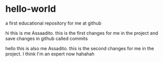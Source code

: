 # hello-world
a first educational repository for me at github

hi this is me Assaadito.
this is the first changes for me in the project and save changes in github called commits


hello this is also me Assadito. 
this is the second changes for me in the project. I think I'm an expert now hahahah
